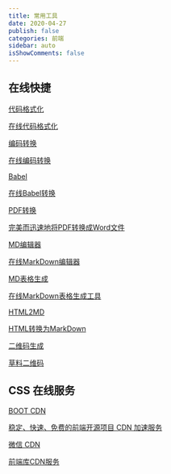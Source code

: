 ```yaml
---
title: 常用工具
date: 2020-04-27
publish: false
categories: 前端
sidebar: auto
isShowComments: false
---
```


## 在线快捷

<div class="link-block">
  <a class="link-item" target="_blank" href="https://tool.oschina.net/codeformat/html">
    <p class="title">代码格式化</p>
    <p class="intro">在线代码格式化</p>
  </a>

  <a class="link-item" target="_blank" href="http://tool.chinaz.com/tools/unicode.aspx">
    <p class="title">编码转换</p>
    <p class="intro">在线编码转换</p>
  </a>

  <a class="link-item" target="_blank" href="https://www.babeljs.cn/repl">
    <p class="title">Babel</p>
    <p class="intro">在线Babel转换</p>
  </a>
  <a class="link-item" target="_blank" href="https://smallpdf.com/cn/pdf-to-word">
    <p class="title">PDF转换</p>
    <p class="intro">完美而迅速地将PDF转换成Word文件</p>
  </a>
    <a class="link-item" target="_blank" href="https://www.zybuluo.com/mdeditor">
    <p class="title">MD编辑器</p>
    <p class="intro">在线MarkDown编辑器</p>
  </a>
    <a class="link-item" target="_blank" href="https://tableconvert.com/?output=text">
    <p class="title">MD表格生成</p>
    <p class="intro">在线MarkDown表格生成工具</p>
  </a>
     <a class="link-item" target="_blank" href="https://tool.lu/markdown/">
    <p class="title">HTML2MD</p>
    <p class="intro">HTML转换为MarkDown</p>
  </a>
     <a class="link-item" target="_blank" href="https://cli.im/">
    <p class="title">二维码生成</p>
    <p class="intro">草料二维码</p>
  </a>
</div>

## CSS 在线服务

<div class="link-block">
  <a class="link-item" target="_blank" href="https://www.bootcdn.cn/">
    <p class="title">BOOT CDN</p>
    <p class="intro">稳定、快速、免费的前端开源项目 CDN 加速服务</p>
  </a>

  <a class="link-item" target="_blank" href="https://qydev.weixin.qq.com/cdn/cdnjs.html">
    <p class="title">微信 CDN</p>
    <p class="intro">前端库CDN服务</p>
  </a>
</div>



